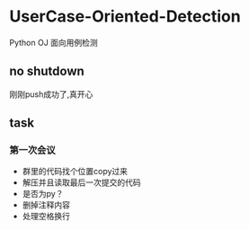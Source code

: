 # UserCase-Oriented-Detection
Python OJ 面向用例检测
## no shutdown
刚刚push成功了,真开心
## task
### 第一次会议
- 群里的代码找个位置copy过来
- 解压并且读取最后一次提交的代码
- 是否为py？
- 删掉注释内容
- 处理空格换行